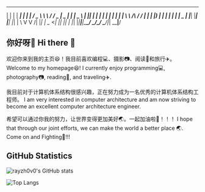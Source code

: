  _   _ _____ _     _     ___   __        _____  ____  _     ____  
| | | | ____| |   | |   / _ \  \ \      / / _ \|  _ \| |   |  _ \ 
| |_| |  _| | |   | |  | | | |  \ \ /\ / / | | | |_) | |   | | | |
|  _  | |___| |___| |__| |_| |   \ V  V /| |_| |  _ <| |___| |_| |
|_| |_|_____|_____|_____\___/     \_/\_/  \___/|_| \_\_____|____/ 
                              
## 你好呀👋 Hi there 👋
欢迎你来到我的主页😆！我目前喜欢编程💻、摄影📷、阅读📔和旅行✈️。
Welcome to my homepage😆! I currently enjoy programming💻, photography📷, reading📔, and traveling✈️.

我目前对于计算机体系结构很感兴趣，正在努力成为一名优秀的计算机体系结构工程师。
I am very interested in computer architecture and am now striving to become an excellent computer architecture engineer.

希望可以通过你我的努力，让世界变得更加美好🌏。一起加油啦💪！！！
I hope that through our joint efforts, we can make the world a better place 🌏. Come on and Fighting💪!!!

<!--
**rayzh0v0/rayzh0v0** is a ✨ _special_ ✨ repository because its `README.md` (this file) appears on your GitHub profile.

Here are some ideas to get you started:

- 🔭 I’m currently working on ...
- 🌱 I’m currently learning ...
- 👯 I’m looking to collaborate on ...
- 🤔 I’m looking for help with ...
- 💬 Ask me about ...
- 📫 How to reach me: ...
- 😄 Pronouns: ...
- ⚡ Fun fact: ...
-->

## GitHub Statistics
![rayzh0v0's GitHub stats](https://github-readme-stats.vercel.app/api?username=rayzh0v0)

![Top Langs](https://github-readme-stats.vercel.app/api/top-langs/?username=rayzh0v0)

